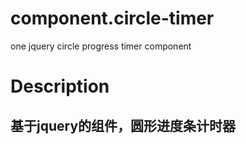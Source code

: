 # component.circle-timer
one jquery circle progress timer component
# Description
## 基于jquery的组件，圆形进度条计时器

